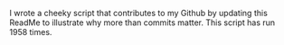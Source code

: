 I wrote a cheeky script that contributes to my Github by updating this ReadMe to illustrate why more than commits matter. This script has run 1958 times.